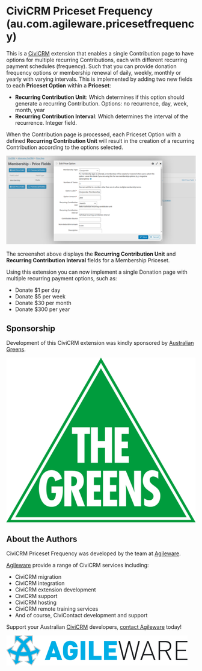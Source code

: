 # CiviCRM Priceset Frequency (au.com.agileware.pricesetfrequency)

This is a [CiviCRM](https://civicrm.org) extension that enables a single Contribution page to have options for multiple recurring Contributions, each with different recurring payment schedules (frequency).
Such that you can provide donation frequency options or membership renewal of daily, weekly, monthly or yearly with varying intervals.
This is implemented by adding two new fields to each **Priceset Option** within a **Priceset**:

* **Recurring Contribution Unit**: Which determines if this option should generate a recurring Contribution. Options: no recurrence, day, week, month, year  
* **Recurring Contribution Interval**: Which determines the interval of the recurrence. Integer field.

When the Contribution page is processed, each Priceset Option with a defined **Recurring Contribution Unit** will result in the creation of a recurring Contribution according to the options selected. 

![Australian Greens](images/screenshot.png)

The screenshot above displays the **Recurring Contribution Unit** and **Recurring Contribution Interval** fields for a Membership Priceset.

Using this extension you can now implement a single Donation page with multiple recurring payment options, such as:

* Donate $1 per day
* Donate $5 per week
* Donate $30 per month
* Donate $300 per year

## Sponsorship

Development of this CiviCRM extension was kindly sponsored by [Australian Greens](https://greens.org.au).

![Australian Greens](images/AustralianGreensLogo_official.svg) 

## About the Authors

CiviCRM Priceset Frequency was developed by the team at [Agileware](https://agileware.com.au).

[Agileware](https://agileware.com.au) provide a range of CiviCRM services including:

  * CiviCRM migration
  * CiviCRM integration
  * CiviCRM extension development
  * CiviCRM support
  * CiviCRM hosting
  * CiviCRM remote training services
  * And of course, CiviContact development and support

Support your Australian [CiviCRM](https://civicrm.org) developers, [contact Agileware](https://agileware.com.au/contact) today!

![Agileware](images/agileware-logo.png)